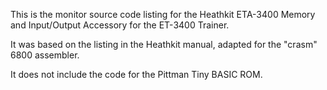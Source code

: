 This is the monitor source code listing for the Heathkit ETA-3400
Memory and Input/Output Accessory for the ET-3400 Trainer.

It was based on the listing in the Heathkit manual, adapted for the
"crasm" 6800 assembler.

It does not include the code for the Pittman Tiny BASIC ROM.
